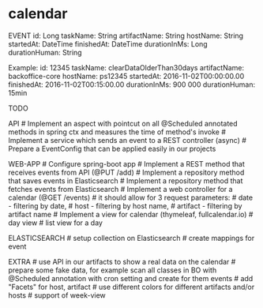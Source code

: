 # calendar

EVENT
    id: Long
    taskName: String
    artifactName: String
    hostName: String
    startedAt: DateTime
    finishedAt: DateTime
    durationInMs: Long
    durationHuman: String

Example:
    id: 12345
    taskName: clearDataOlderThan30days
    artifactName: backoffice-core
    hostName: ps12345
    startedAt: 2016-11-02T00:00:00.00
    finishedAt: 2016-11-02T00:15:00.00
    durationInMs: 900 000
    durationHuman: 15min

TODO

API
    # Implement an aspect with pointcut on all @Scheduled annotated methods in spring ctx and measures the time of method's invoke
    # Implement a service which sends an event to a REST controller (async)
    # Prepare a EventConfig that can be applied easily in our projects

WEB-APP
    # Configure spring-boot app
    # Implement a REST method that receives events from API (@PUT /add)
    # Implement a repository method that saves events in Elasticsearch
    # Implement a repository method that fetches events from Elasticsearch
    # Implement a web controller for a calendar (@GET /events)
        # it should allow for 3 request parameters:
            # date - filtering by date,
            # host - filtering by host name,
            # artifact - filtering by artifact name
    # Implement a view for calendar (thymeleaf, fullcalendar.io)
        # day view
        # list view for a day

ELASTICSEARCH
    # setup collection on Elasticsearch
    # create mappings for event

EXTRA
    # use API in our artifacts to show a real data on the calendar
    # prepare some fake data, for example scan all classes in BO with @Scheduled annotation with cron setting and create for them events
    # add "Facets" for host, artifact
    # use different colors for different artifacts and/or hosts
    # support of week-view
